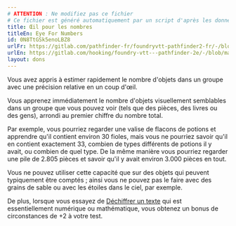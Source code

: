 ```yaml
---
# ATTENTION : Ne modifiez pas ce fichier
# Ce fichier est généré automatiquement par un script d'après les données du module Foundry VTT officiel et de sa traduction
title: Œil pour les nombres
titleEn: Eye For Numbers
id: 0N8TtGSk5enoLBZ8
urlFr: https://gitlab.com/pathfinder-fr/foundryvtt-pathfinder2-fr/-/blob/master/data/feats/0N8TtGSk5enoLBZ8.htm
urlEn: https://gitlab.com/hooking/foundry-vtt---pathfinder-2e/-/blob/master/packs/data/feats.db/eye-for-numbers.json
layout: dons
---
```

Vous avez appris à estimer rapidement le nombre d'objets dans un groupe avec une précision relative en un coup d'œil.

Vous apprenez immédiatement le nombre d'objets visuellement semblables dans un groupe que vous pouvez voir (tels que des pièces, des livres ou des gens), arrondi au premier chiffre du nombre total.

Par exemple, vous pourriez regarder une valise de flacons de potions et apprendre qu'il contient environ 30 fioles, mais vous ne pourriez savoir qu'il en contient exactement 33, combien de types différents de potions il y avait, ou combien de quel type. De la même manière vous pourriez regarder une pile de 2.805 pièces et savoir qu'il y avait environ 3.000 pièces en tout.

Vous ne pouvez utiliser cette capacité que sur des objets qui peuvent typiquement être comptés ; ainsi vous ne pouvez pas le faire avec des grains de sable ou avec les étoiles dans le ciel, par exemple.

De plus, lorsque vous essayez de [Déchiffrer un texte](../actions/déchiffrer-un-texte.html) qui est essentiellement numérique ou mathématique, vous obtenez un bonus de circonstances de +2 à votre test.
